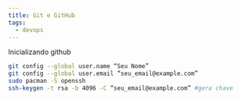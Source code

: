 ```yaml
---
title: Git e GitHub
tags:
  - devops
---
```

Inicializando github

```bash
git config --global user.name “Seu Nome”
git config --global user.email “seu_email@example.com”
sudo pacman -S openssh
ssh-keygen -t rsa -b 4096 -C “seu_email@example.com” #gera chave 
```